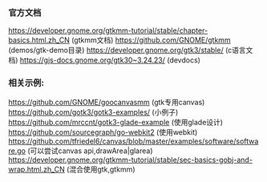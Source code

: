 ### 官方文档
https://developer.gnome.org/gtkmm-tutorial/stable/chapter-basics.html.zh_CN (gtkmm文档)
https://github.com/GNOME/gtkmm (demos/gtk-demo目录)
https://developer.gnome.org/gtk3/stable/ (c语言文档)
https://gjs-docs.gnome.org/gtk30~3.24.23/ (devdocs)

### 相关示例:
https://github.com/GNOME/goocanvasmm (gtk专用canvas)
https://github.com/gotk3/gotk3-examples/ (小例子)
https://github.com/mrccnt/gotk3-glade-example (使用glade设计)
https://github.com/sourcegraph/go-webkit2 (使用webkit)
https://github.com/tfriedel6/canvas/blob/master/examples/software/software.go (可以尝试canvas api,drawArea|glarea)
https://developer.gnome.org/gtkmm-tutorial/stable/sec-basics-gobj-and-wrap.html.zh_CN (混合使用gtk,gtkmm)
